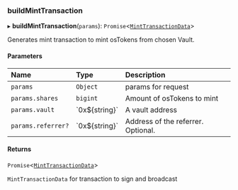 ### buildMintTransaction

▸ **buildMintTransaction**(`params`): `Promise`\<[`MintTransactionData`](../../../interfaces/MintTransactionData.md)\>

Generates mint transaction to mint osTokens from chosen Vault.

#### Parameters

| Name | Type | Description |
| :------ | :------ | :------ |
| `params` | `Object` | params for request |
| `params.shares` | `bigint` | Amount of osTokens to mint |
| `params.vault` | \`0x$\{string}\` | A vault address |
| `params.referrer?` | \`0x$\{string}\` | Address of the referrer. Optional. |

#### Returns

`Promise`\<[`MintTransactionData`](../../../interfaces/MintTransactionData.md)\>

`MintTransactionData` for transaction to sign and broadcast